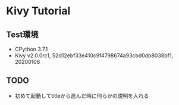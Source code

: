 # Kivy Tutorial

## Test環境

- CPython 3.7.1
- Kivy v2.0.0rc1, 52d12ebf33e410c9f4798674a93cbd0db8038bf1, 20200106

## TODO

- 初めて起動してtitleから進んだ時に何らかの説明を入れる
